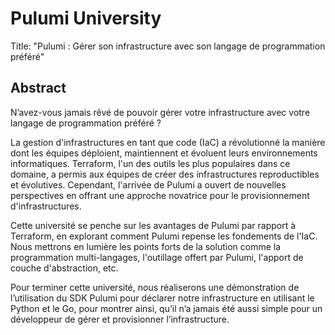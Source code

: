 # Pulumi University

Title: "Pulumi : Gérer son infrastructure avec son langage de programmation préféré" 

## Abstract

N’avez-vous jamais rêvé de pouvoir gérer votre infrastructure avec votre langage de programmation préféré ?

La gestion d'infrastructures en tant que code (IaC) a révolutionné la manière dont les équipes déploient, maintiennent et évoluent leurs environnements informatiques. Terraform, l'un des outils les plus populaires dans ce domaine, a permis aux équipes de créer des infrastructures reproductibles et évolutives. Cependant, l'arrivée de Pulumi a ouvert de nouvelles perspectives en offrant une approche novatrice pour le provisionnement d'infrastructures.

Cette université se penche sur les avantages de Pulumi par rapport à Terraform, en explorant comment Pulumi repense les fondements de l'IaC. Nous mettrons en lumière les points forts de la solution comme la programmation multi-langages, l'outillage offert par Pulumi, l'apport de couche d'abstraction, etc.

Pour terminer cette université, nous réaliserons une démonstration de l’utilisation du SDK Pulumi pour déclarer notre infrastructure en utilisant le Python et le Go, pour montrer ainsi, qu’il n’a jamais été aussi simple pour un développeur de gérer et provisionner l’infrastructure.
